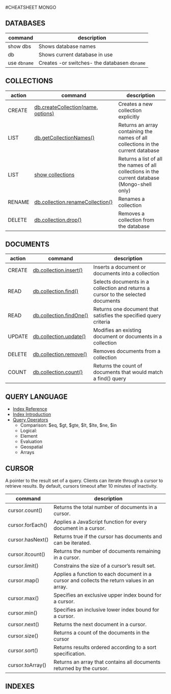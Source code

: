 #CHEATSHEET MONGO

## DATABASES

|command       | description
|--------------|--------
| show dbs     | Shows database names
| db           | Shows current database in use
| use `dbname` | Creates -or switches- the databasen `dbname`

## COLLECTIONS

| action |command | description
|--------|--------|-------------------
| CREATE | [db.createCollection(name, options)](http://docs.mongodb.org/manual/reference/method/db.createCollection/) | Creates a new collection explicitly
| LIST   | [db.getCollectionNames()](http://docs.mongodb.org/manual/reference/method/db.getCollectionNames/) | Returns an array containing the names of all collections in the current database
| LIST   | [show collections](http://docs.mongodb.org/manual/reference/mongo-shell/) | Returns a list of all the names of all collections in the current database (Mongo-shell only)
| RENAME | [db.collection.renameCollection()](http://docs.mongodb.org/manual/reference/method/db.collection.renameCollection/)  | Renames a collection
| DELETE | [db.collection.drop()](http://docs.mongodb.org/manual/reference/method/db.collection.drop/) | Removes a collection from the database

## DOCUMENTS

| action |command | description
|--------|--------|-------------------
| CREATE | [db.collection.insert()](http://docs.mongodb.org/manual/reference/method/db.collection.insert/) | Inserts a document or documents into a collection
| READ   | [db.collection.find()](http://docs.mongodb.org/manual/reference/method/db.collection.find/) | Selects documents in a collection and returns a cursor to the selected documents
| READ   | [db.collection.findOne()](http://docs.mongodb.org/manual/reference/method/db.collection.findOne/) | Returns one document that satisfies the specified query criteria
| UPDATE | [db.collection.update()](http://docs.mongodb.org/manual/reference/method/db.collection.update/) | Modifies an existing document or documents in a collection
| DELETE | [db.collection.remove()](http://docs.mongodb.org/manual/reference/method/db.collection.remove/) | Removes documents from a collection
| COUNT  | [db.collection.count()](http://docs.mongodb.org/manual/reference/method/db.collection.count/) | Returns the count of documents that would match a find() query


## QUERY LANGUAGE
- [Index Reference](http://docs.mongodb.org/manual/core/indexes/)
- [Index Introduction](http://docs.mongodb.org/manual/core/indexes-introduction/)
- [Query Operators](http://docs.mongodb.org/manual/reference/operator/query/)
  - Comparison: $eq, $gt, $gte, $lt, $lte, $ne, $in
  - Logical:
  - Element
  - Evaluation
  - Geospatial
  - Arrays

## CURSOR

A pointer to the result set of a query. Clients can iterate through a cursor to retrieve results. By default, cursors timeout after 10 minutes of inactivity.

|command           | description
|------------------|-------------------
| cursor.count()   | Returns the total number of documents in a cursor.
| cursor.forEach() | Applies a JavaScript function for every document in a cursor.
| cursor.hasNext() | Returns true if the cursor has documents and can be iterated.
| cursor.itcount() | Returns the number of documents remaining in a cursor.
| cursor.limit()   | Constrains the size of a cursor’s result set.
| cursor.map()     | Applies a function to each document in a cursor and collects the return values in an array.
| cursor.max()     | Specifies an exclusive upper index bound for a cursor.
| cursor.min()     | Specifies an inclusive lower index bound for a cursor.
| cursor.next()    | Returns the next document in a cursor.
| cursor.size()    | Returns a count of the documents in the cursor
| cursor.sort()    | Returns results ordered according to a sort specification.
| cursor.toArray() | Returns an array that contains all documents returned by the cursor.

## INDEXES
